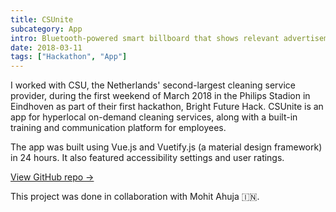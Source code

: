 ```yaml
---
title: CSUnite
subcategory: App
intro: Bluetooth-powered smart billboard that shows relevant advertisements and information based on who's passing by it.
date: 2018-03-11
tags: ["Hackathon", "App"]
---
```


I worked with CSU, the Netherlands' second-largest cleaning service provider, during the first weekend of March 2018 in the Philips Stadion in Eindhoven as part of their first hackathon, Bright Future Hack. CSUnite is an app for hyperlocal on-demand cleaning services, along with a built-in training and communication platform for employees.

The app was built using Vue.js and Vuetify.js (a material design framework) in 24 hours. It also featured accessibility settings and user ratings.

[View GitHub repo &rarr;](https://github.com/AnandChowdhary/csu)

<div class="three-images">
	<div><img alt="" src="/csunite/learn.png"></div>
	<div><img alt="" src="/csunite/requests.png"></div>
	<div><img alt="" src="/csunite/community.png"></div>
</div>
<div class="three-images">
	<div><img alt="" src="/csunite/video.png"></div>
	<div><img alt="" src="/csunite/profile.png"></div>
	<div><img alt="" src="/csunite/request.png"></div>
</div>
<div class="image scale"><img alt="" src="/csunite/news.png"></div>

<footer>This project was done in collaboration with Mohit Ahuja 🇮🇳.</footer>